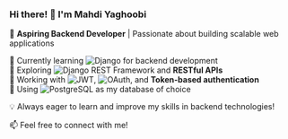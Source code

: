 ### Hi there! 👋 I'm Mahdi Yaghoobi  

🚀 **Aspiring Backend Developer** | Passionate about building scalable web applications  

🔹 Currently learning ![Django](https://img.shields.io/badge/Django-092E20?style=flat&logo=django&logoColor=white) for backend development  
🔹 Exploring ![Django REST Framework](https://img.shields.io/badge/DRF-092E20?style=flat&logo=django&logoColor=white) and **RESTful APIs**  
🔹 Working with ![JWT](https://img.shields.io/badge/JWT-000000?style=flat&logo=jsonwebtokens&logoColor=white), ![OAuth](https://img.shields.io/badge/OAuth-4285F4?style=flat&logo=google&logoColor=white), and **Token-based authentication**  
🔹 Using ![PostgreSQL](https://img.shields.io/badge/PostgreSQL-336791?style=flat&logo=postgresql&logoColor=white) as my database of choice  

💡 Always eager to learn and improve my skills in backend technologies!  

📫 Feel free to connect with me!  
